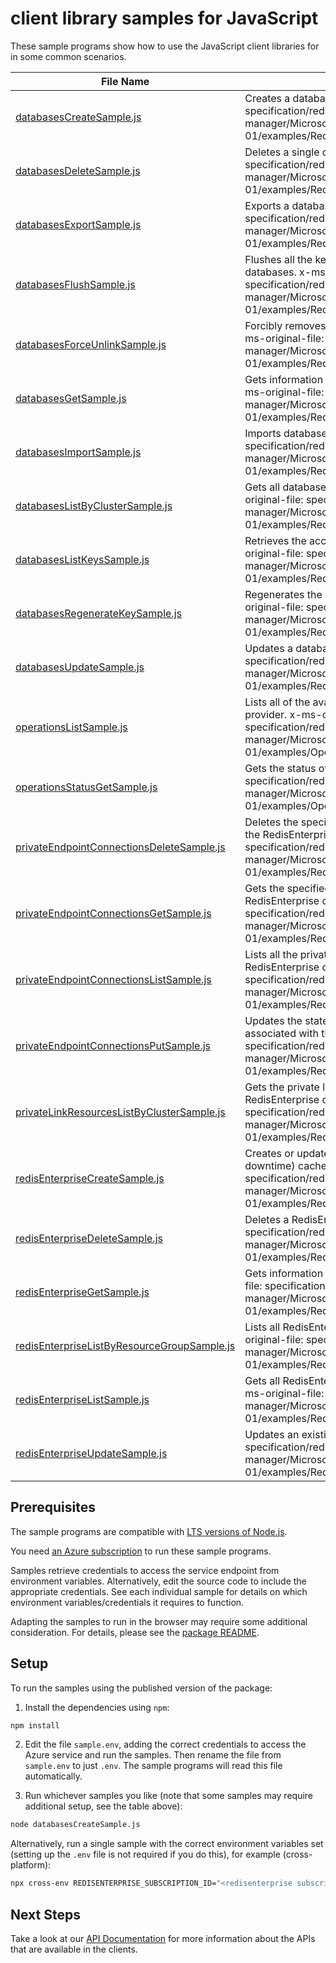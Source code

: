 # client library samples for JavaScript

These sample programs show how to use the JavaScript client libraries for in some common scenarios.

| **File Name**                                                                           | **Description**                                                                                                                                                                                                                                                            |
| --------------------------------------------------------------------------------------- | -------------------------------------------------------------------------------------------------------------------------------------------------------------------------------------------------------------------------------------------------------------------------- |
| [databasesCreateSample.js][databasescreatesample]                                       | Creates a database x-ms-original-file: specification/redisenterprise/resource-manager/Microsoft.Cache/stable/2023-11-01/examples/RedisEnterpriseDatabasesCreate.json                                                                                                       |
| [databasesDeleteSample.js][databasesdeletesample]                                       | Deletes a single database x-ms-original-file: specification/redisenterprise/resource-manager/Microsoft.Cache/stable/2023-11-01/examples/RedisEnterpriseDatabasesDelete.json                                                                                                |
| [databasesExportSample.js][databasesexportsample]                                       | Exports a database file from target database. x-ms-original-file: specification/redisenterprise/resource-manager/Microsoft.Cache/stable/2023-11-01/examples/RedisEnterpriseDatabasesExport.json                                                                            |
| [databasesFlushSample.js][databasesflushsample]                                         | Flushes all the keys in this database and also from its linked databases. x-ms-original-file: specification/redisenterprise/resource-manager/Microsoft.Cache/stable/2023-11-01/examples/RedisEnterpriseDatabasesFlush.json                                                 |
| [databasesForceUnlinkSample.js][databasesforceunlinksample]                             | Forcibly removes the link to the specified database resource. x-ms-original-file: specification/redisenterprise/resource-manager/Microsoft.Cache/stable/2023-11-01/examples/RedisEnterpriseDatabasesForceUnlink.json                                                       |
| [databasesGetSample.js][databasesgetsample]                                             | Gets information about a database in a RedisEnterprise cluster. x-ms-original-file: specification/redisenterprise/resource-manager/Microsoft.Cache/stable/2023-11-01/examples/RedisEnterpriseDatabasesGet.json                                                             |
| [databasesImportSample.js][databasesimportsample]                                       | Imports database files to target database. x-ms-original-file: specification/redisenterprise/resource-manager/Microsoft.Cache/stable/2023-11-01/examples/RedisEnterpriseDatabasesImport.json                                                                               |
| [databasesListByClusterSample.js][databaseslistbyclustersample]                         | Gets all databases in the specified RedisEnterprise cluster. x-ms-original-file: specification/redisenterprise/resource-manager/Microsoft.Cache/stable/2023-11-01/examples/RedisEnterpriseDatabasesListByCluster.json                                                      |
| [databasesListKeysSample.js][databaseslistkeyssample]                                   | Retrieves the access keys for the RedisEnterprise database. x-ms-original-file: specification/redisenterprise/resource-manager/Microsoft.Cache/stable/2023-11-01/examples/RedisEnterpriseDatabasesListKeys.json                                                            |
| [databasesRegenerateKeySample.js][databasesregeneratekeysample]                         | Regenerates the RedisEnterprise database's access keys. x-ms-original-file: specification/redisenterprise/resource-manager/Microsoft.Cache/stable/2023-11-01/examples/RedisEnterpriseDatabasesRegenerateKey.json                                                           |
| [databasesUpdateSample.js][databasesupdatesample]                                       | Updates a database x-ms-original-file: specification/redisenterprise/resource-manager/Microsoft.Cache/stable/2023-11-01/examples/RedisEnterpriseDatabasesUpdate.json                                                                                                       |
| [operationsListSample.js][operationslistsample]                                         | Lists all of the available REST API operations of the Microsoft.Cache provider. x-ms-original-file: specification/redisenterprise/resource-manager/Microsoft.Cache/stable/2023-11-01/examples/OperationsList.json                                                          |
| [operationsStatusGetSample.js][operationsstatusgetsample]                               | Gets the status of operation. x-ms-original-file: specification/redisenterprise/resource-manager/Microsoft.Cache/stable/2023-11-01/examples/OperationsStatusGet.json                                                                                                       |
| [privateEndpointConnectionsDeleteSample.js][privateendpointconnectionsdeletesample]     | Deletes the specified private endpoint connection associated with the RedisEnterprise cluster. x-ms-original-file: specification/redisenterprise/resource-manager/Microsoft.Cache/stable/2023-11-01/examples/RedisEnterpriseDeletePrivateEndpointConnection.json           |
| [privateEndpointConnectionsGetSample.js][privateendpointconnectionsgetsample]           | Gets the specified private endpoint connection associated with the RedisEnterprise cluster. x-ms-original-file: specification/redisenterprise/resource-manager/Microsoft.Cache/stable/2023-11-01/examples/RedisEnterpriseGetPrivateEndpointConnection.json                 |
| [privateEndpointConnectionsListSample.js][privateendpointconnectionslistsample]         | Lists all the private endpoint connections associated with the RedisEnterprise cluster. x-ms-original-file: specification/redisenterprise/resource-manager/Microsoft.Cache/stable/2023-11-01/examples/RedisEnterpriseListPrivateEndpointConnections.json                   |
| [privateEndpointConnectionsPutSample.js][privateendpointconnectionsputsample]           | Updates the state of the specified private endpoint connection associated with the RedisEnterprise cluster. x-ms-original-file: specification/redisenterprise/resource-manager/Microsoft.Cache/stable/2023-11-01/examples/RedisEnterprisePutPrivateEndpointConnection.json |
| [privateLinkResourcesListByClusterSample.js][privatelinkresourceslistbyclustersample]   | Gets the private link resources that need to be created for a RedisEnterprise cluster. x-ms-original-file: specification/redisenterprise/resource-manager/Microsoft.Cache/stable/2023-11-01/examples/RedisEnterpriseListPrivateLinkResources.json                          |
| [redisEnterpriseCreateSample.js][redisenterprisecreatesample]                           | Creates or updates an existing (overwrite/recreate, with potential downtime) cache cluster x-ms-original-file: specification/redisenterprise/resource-manager/Microsoft.Cache/stable/2023-11-01/examples/RedisEnterpriseCreate.json                                        |
| [redisEnterpriseDeleteSample.js][redisenterprisedeletesample]                           | Deletes a RedisEnterprise cache cluster. x-ms-original-file: specification/redisenterprise/resource-manager/Microsoft.Cache/stable/2023-11-01/examples/RedisEnterpriseDelete.json                                                                                          |
| [redisEnterpriseGetSample.js][redisenterprisegetsample]                                 | Gets information about a RedisEnterprise cluster x-ms-original-file: specification/redisenterprise/resource-manager/Microsoft.Cache/stable/2023-11-01/examples/RedisEnterpriseGet.json                                                                                     |
| [redisEnterpriseListByResourceGroupSample.js][redisenterpriselistbyresourcegroupsample] | Lists all RedisEnterprise clusters in a resource group. x-ms-original-file: specification/redisenterprise/resource-manager/Microsoft.Cache/stable/2023-11-01/examples/RedisEnterpriseListByResourceGroup.json                                                              |
| [redisEnterpriseListSample.js][redisenterpriselistsample]                               | Gets all RedisEnterprise clusters in the specified subscription. x-ms-original-file: specification/redisenterprise/resource-manager/Microsoft.Cache/stable/2023-11-01/examples/RedisEnterpriseList.json                                                                    |
| [redisEnterpriseUpdateSample.js][redisenterpriseupdatesample]                           | Updates an existing RedisEnterprise cluster x-ms-original-file: specification/redisenterprise/resource-manager/Microsoft.Cache/stable/2023-11-01/examples/RedisEnterpriseUpdate.json                                                                                       |

## Prerequisites

The sample programs are compatible with [LTS versions of Node.js](https://github.com/nodejs/release#release-schedule).

You need [an Azure subscription][freesub] to run these sample programs.

Samples retrieve credentials to access the service endpoint from environment variables. Alternatively, edit the source code to include the appropriate credentials. See each individual sample for details on which environment variables/credentials it requires to function.

Adapting the samples to run in the browser may require some additional consideration. For details, please see the [package README][package].

## Setup

To run the samples using the published version of the package:

1. Install the dependencies using `npm`:

```bash
npm install
```

2. Edit the file `sample.env`, adding the correct credentials to access the Azure service and run the samples. Then rename the file from `sample.env` to just `.env`. The sample programs will read this file automatically.

3. Run whichever samples you like (note that some samples may require additional setup, see the table above):

```bash
node databasesCreateSample.js
```

Alternatively, run a single sample with the correct environment variables set (setting up the `.env` file is not required if you do this), for example (cross-platform):

```bash
npx cross-env REDISENTERPRISE_SUBSCRIPTION_ID="<redisenterprise subscription id>" REDISENTERPRISE_RESOURCE_GROUP="<redisenterprise resource group>" node databasesCreateSample.js
```

## Next Steps

Take a look at our [API Documentation][apiref] for more information about the APIs that are available in the clients.

[databasescreatesample]: https://github.com/Azure/azure-sdk-for-js/blob/main/sdk/redisenterprise/arm-redisenterprisecache/samples/v3/javascript/databasesCreateSample.js
[databasesdeletesample]: https://github.com/Azure/azure-sdk-for-js/blob/main/sdk/redisenterprise/arm-redisenterprisecache/samples/v3/javascript/databasesDeleteSample.js
[databasesexportsample]: https://github.com/Azure/azure-sdk-for-js/blob/main/sdk/redisenterprise/arm-redisenterprisecache/samples/v3/javascript/databasesExportSample.js
[databasesflushsample]: https://github.com/Azure/azure-sdk-for-js/blob/main/sdk/redisenterprise/arm-redisenterprisecache/samples/v3/javascript/databasesFlushSample.js
[databasesforceunlinksample]: https://github.com/Azure/azure-sdk-for-js/blob/main/sdk/redisenterprise/arm-redisenterprisecache/samples/v3/javascript/databasesForceUnlinkSample.js
[databasesgetsample]: https://github.com/Azure/azure-sdk-for-js/blob/main/sdk/redisenterprise/arm-redisenterprisecache/samples/v3/javascript/databasesGetSample.js
[databasesimportsample]: https://github.com/Azure/azure-sdk-for-js/blob/main/sdk/redisenterprise/arm-redisenterprisecache/samples/v3/javascript/databasesImportSample.js
[databaseslistbyclustersample]: https://github.com/Azure/azure-sdk-for-js/blob/main/sdk/redisenterprise/arm-redisenterprisecache/samples/v3/javascript/databasesListByClusterSample.js
[databaseslistkeyssample]: https://github.com/Azure/azure-sdk-for-js/blob/main/sdk/redisenterprise/arm-redisenterprisecache/samples/v3/javascript/databasesListKeysSample.js
[databasesregeneratekeysample]: https://github.com/Azure/azure-sdk-for-js/blob/main/sdk/redisenterprise/arm-redisenterprisecache/samples/v3/javascript/databasesRegenerateKeySample.js
[databasesupdatesample]: https://github.com/Azure/azure-sdk-for-js/blob/main/sdk/redisenterprise/arm-redisenterprisecache/samples/v3/javascript/databasesUpdateSample.js
[operationslistsample]: https://github.com/Azure/azure-sdk-for-js/blob/main/sdk/redisenterprise/arm-redisenterprisecache/samples/v3/javascript/operationsListSample.js
[operationsstatusgetsample]: https://github.com/Azure/azure-sdk-for-js/blob/main/sdk/redisenterprise/arm-redisenterprisecache/samples/v3/javascript/operationsStatusGetSample.js
[privateendpointconnectionsdeletesample]: https://github.com/Azure/azure-sdk-for-js/blob/main/sdk/redisenterprise/arm-redisenterprisecache/samples/v3/javascript/privateEndpointConnectionsDeleteSample.js
[privateendpointconnectionsgetsample]: https://github.com/Azure/azure-sdk-for-js/blob/main/sdk/redisenterprise/arm-redisenterprisecache/samples/v3/javascript/privateEndpointConnectionsGetSample.js
[privateendpointconnectionslistsample]: https://github.com/Azure/azure-sdk-for-js/blob/main/sdk/redisenterprise/arm-redisenterprisecache/samples/v3/javascript/privateEndpointConnectionsListSample.js
[privateendpointconnectionsputsample]: https://github.com/Azure/azure-sdk-for-js/blob/main/sdk/redisenterprise/arm-redisenterprisecache/samples/v3/javascript/privateEndpointConnectionsPutSample.js
[privatelinkresourceslistbyclustersample]: https://github.com/Azure/azure-sdk-for-js/blob/main/sdk/redisenterprise/arm-redisenterprisecache/samples/v3/javascript/privateLinkResourcesListByClusterSample.js
[redisenterprisecreatesample]: https://github.com/Azure/azure-sdk-for-js/blob/main/sdk/redisenterprise/arm-redisenterprisecache/samples/v3/javascript/redisEnterpriseCreateSample.js
[redisenterprisedeletesample]: https://github.com/Azure/azure-sdk-for-js/blob/main/sdk/redisenterprise/arm-redisenterprisecache/samples/v3/javascript/redisEnterpriseDeleteSample.js
[redisenterprisegetsample]: https://github.com/Azure/azure-sdk-for-js/blob/main/sdk/redisenterprise/arm-redisenterprisecache/samples/v3/javascript/redisEnterpriseGetSample.js
[redisenterpriselistbyresourcegroupsample]: https://github.com/Azure/azure-sdk-for-js/blob/main/sdk/redisenterprise/arm-redisenterprisecache/samples/v3/javascript/redisEnterpriseListByResourceGroupSample.js
[redisenterpriselistsample]: https://github.com/Azure/azure-sdk-for-js/blob/main/sdk/redisenterprise/arm-redisenterprisecache/samples/v3/javascript/redisEnterpriseListSample.js
[redisenterpriseupdatesample]: https://github.com/Azure/azure-sdk-for-js/blob/main/sdk/redisenterprise/arm-redisenterprisecache/samples/v3/javascript/redisEnterpriseUpdateSample.js
[apiref]: https://docs.microsoft.com/javascript/api/@azure/arm-redisenterprisecache?view=azure-node-preview
[freesub]: https://azure.microsoft.com/free/
[package]: https://github.com/Azure/azure-sdk-for-js/tree/main/sdk/redisenterprise/arm-redisenterprisecache/README.md
